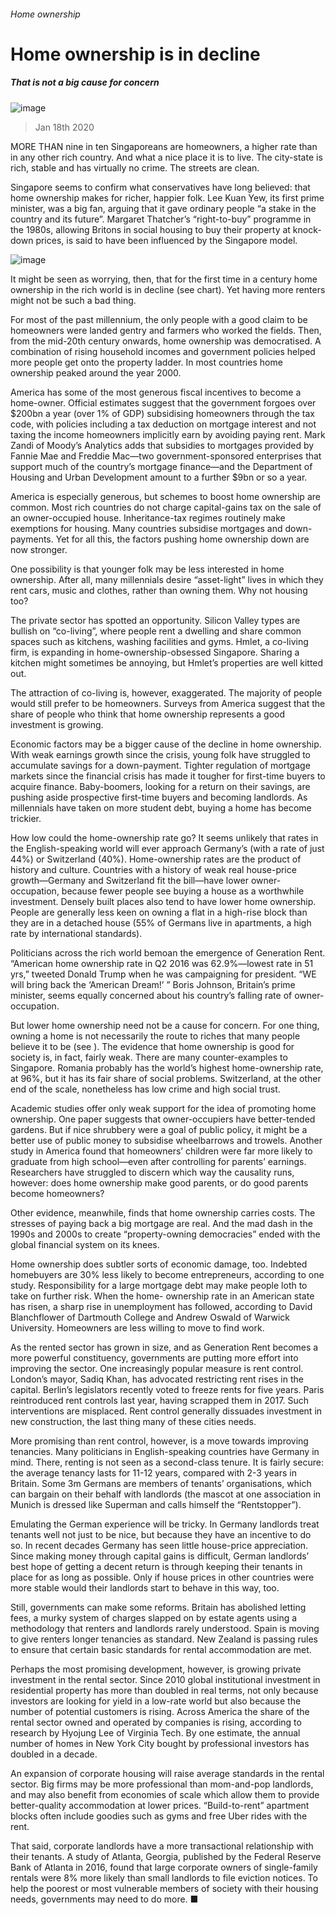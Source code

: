 ###### Home ownership
# Home ownership is in decline 
##### That is not a big cause for concern 
![image](images/20200118_SRP070_0.jpg) 
> Jan 18th 2020 
MORE THAN nine in ten Singaporeans are homeowners, a higher rate than in any other rich country. And what a nice place it is to live. The city-state is rich, stable and has virtually no crime. The streets are clean.
Singapore seems to confirm what conservatives have long believed: that home ownership makes for richer, happier folk. Lee Kuan Yew, its first prime minister, was a big fan, arguing that it gave ordinary people “a stake in the country and its future”. Margaret Thatcher’s “right-to-buy” programme in the 1980s, allowing Britons in social housing to buy their property at knock-down prices, is said to have been influenced by the Singapore model.
![image](images/20200118_SRC523.png) 

It might be seen as worrying, then, that for the first time in a century home ownership in the rich world is in decline (see chart). Yet having more renters might not be such a bad thing.

For most of the past millennium, the only people with a good claim to be homeowners were landed gentry and farmers who worked the fields. Then, from the mid-20th century onwards, home ownership was democratised. A combination of rising household incomes and government policies helped more people get onto the property ladder. In most countries home ownership peaked around the year 2000.
America has some of the most generous fiscal incentives to become a home-owner. Official estimates suggest that the government forgoes over $200bn a year (over 1% of GDP) subsidising homeowners through the tax code, with policies including a tax deduction on mortgage interest and not taxing the income homeowners implicitly earn by avoiding paying rent. Mark Zandi of Moody’s Analytics adds that subsidies to mortgages provided by Fannie Mae and Freddie Mac—two government-sponsored enterprises that support much of the country’s mortgage finance—and the Department of Housing and Urban Development amount to a further $9bn or so a year.
America is especially generous, but schemes to boost home ownership are common. Most rich countries do not charge capital-gains tax on the sale of an owner-occupied house. Inheritance-tax regimes routinely make exemptions for housing. Many countries subsidise mortgages and down-payments. Yet for all this, the factors pushing home ownership down are now stronger.
One possibility is that younger folk may be less interested in home ownership. After all, many millennials desire “asset-light” lives in which they rent cars, music and clothes, rather than owning them. Why not housing too?
The private sector has spotted an opportunity. Silicon Valley types are bullish on “co-living”, where people rent a dwelling and share common spaces such as kitchens, washing facilities and gyms. Hmlet, a co-living firm, is expanding in home-ownership-obsessed Singapore. Sharing a kitchen might sometimes be annoying, but Hmlet’s properties are well kitted out.
The attraction of co-living is, however, exaggerated. The majority of people would still prefer to be homeowners. Surveys from America suggest that the share of people who think that home ownership represents a good investment is growing.
Economic factors may be a bigger cause of the decline in home ownership. With weak earnings growth since the crisis, young folk have struggled to accumulate savings for a down-payment. Tighter regulation of mortgage markets since the financial crisis has made it tougher for first-time buyers to acquire finance. Baby-boomers, looking for a return on their savings, are pushing aside prospective first-time buyers and becoming landlords. As millennials have taken on more student debt, buying a home has become trickier.
How low could the home-ownership rate go? It seems unlikely that rates in the English-speaking world will ever approach Germany’s (with a rate of just 44%) or Switzerland (40%). Home-ownership rates are the product of history and culture. Countries with a history of weak real house-price growth—Germany and Switzerland fit the bill—have lower owner-occupation, because fewer people see buying a house as a worthwhile investment. Densely built places also tend to have lower home ownership. People are generally less keen on owning a flat in a high-rise block than they are in a detached house (55% of Germans live in apartments, a high rate by international standards).
Politicians across the rich world bemoan the emergence of Generation Rent. “American home ownership rate in Q2 2016 was 62.9%—lowest rate in 51 yrs,” tweeted Donald Trump when he was campaigning for president. “WE will bring back the ‘American Dream!’ ” Boris Johnson, Britain’s prime minister, seems equally concerned about his country’s falling rate of owner-occupation.
But lower home ownership need not be a cause for concern. For one thing, owning a home is not necessarily the route to riches that many people believe it to be (see ). The evidence that home ownership is good for society is, in fact, fairly weak. There are many counter-examples to Singapore. Romania probably has the world’s highest home-ownership rate, at 96%, but it has its fair share of social problems. Switzerland, at the other end of the scale, nonetheless has low crime and high social trust.
Academic studies offer only weak support for the idea of promoting home ownership. One paper suggests that owner-occupiers have better-tended gardens. But if nice shrubbery were a goal of public policy, it might be a better use of public money to subsidise wheelbarrows and trowels. Another study in America found that homeowners’ children were far more likely to graduate from high school—even after controlling for parents’ earnings. Researchers have struggled to discern which way the causality runs, however: does home ownership make good parents, or do good parents become homeowners?
Other evidence, meanwhile, finds that home ownership carries costs. The stresses of paying back a big mortgage are real. And the mad dash in the 1990s and 2000s to create “property-owning democracies” ended with the global financial system on its knees.
Home ownership does subtler sorts of economic damage, too. Indebted homebuyers are 30% less likely to become entrepreneurs, according to one study. Responsibility for a large mortgage debt may make people loth to take on further risk. When the home- ownership rate in an American state has risen, a sharp rise in unemployment has followed, according to David Blanchflower of Dartmouth College and Andrew Oswald of Warwick University. Homeowners are less willing to move to find work.
As the rented sector has grown in size, and as Generation Rent becomes a more powerful constituency, governments are putting more effort into improving the sector. One increasingly popular measure is rent control. London’s mayor, Sadiq Khan, has advocated restricting rent rises in the capital. Berlin’s legislators recently voted to freeze rents for five years. Paris reintroduced rent controls last year, having scrapped them in 2017. Such interventions are misplaced. Rent control generally dissuades investment in new construction, the last thing many of these cities needs.
More promising than rent control, however, is a move towards improving tenancies. Many politicians in English-speaking countries have Germany in mind. There, renting is not seen as a second-class tenure. It is fairly secure: the average tenancy lasts for 11-12 years, compared with 2-3 years in Britain. Some 3m Germans are members of tenants’ organisations, which can bargain on their behalf with landlords (the mascot at one association in Munich is dressed like Superman and calls himself the “Rentstopper”).
Emulating the German experience will be tricky. In Germany landlords treat tenants well not just to be nice, but because they have an incentive to do so. In recent decades Germany has seen little house-price appreciation. Since making money through capital gains is difficult, German landlords’ best hope of getting a decent return is through keeping their tenants in place for as long as possible. Only if house prices in other countries were more stable would their landlords start to behave in this way, too.
Still, governments can make some reforms. Britain has abolished letting fees, a murky system of charges slapped on by estate agents using a methodology that renters and landlords rarely understood. Spain is moving to give renters longer tenancies as standard. New Zealand is passing rules to ensure that certain basic standards for rental accommodation are met.
Perhaps the most promising development, however, is growing private investment in the rental sector. Since 2010 global institutional investment in residential property has more than doubled in real terms, not only because investors are looking for yield in a low-rate world but also because the number of potential customers is rising. Across America the share of the rental sector owned and operated by companies is rising, according to research by Hyojung Lee of Virginia Tech. By one estimate, the annual number of homes in New York City bought by professional investors has doubled in a decade.
An expansion of corporate housing will raise average standards in the rental sector. Big firms may be more professional than mom-and-pop landlords, and may also benefit from economies of scale which allow them to provide better-quality accommodation at lower prices. “Build-to-rent” apartment blocks often include goodies such as gyms and free Uber rides with the rent.
That said, corporate landlords have a more transactional relationship with their tenants. A study of Atlanta, Georgia, published by the Federal Reserve Bank of Atlanta in 2016, found that large corporate owners of single-family rentals were 8% more likely than small landlords to file eviction notices. To help the poorest or most vulnerable members of society with their housing needs, governments may need to do more. ■
